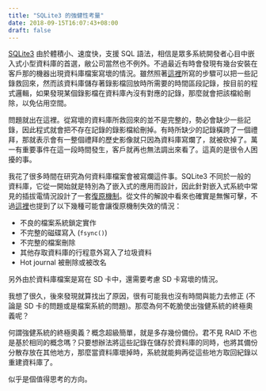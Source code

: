```yaml
---
title: "SQLite3 的強健性考量"
date: 2018-09-15T16:07:43+08:00
draft: false
---
```


[SQLite3][1] 由於體積小、速度快，支援 SQL 語法，相信是眾多系統開發者心目中嵌入式小型資料庫的首選，敝公司當然也不例外。不過最近有時會發現有幾台安裝在客戶那的機器出現資料庫檔案寫壞的情況。雖然照著[這裡][2]所寫的步驟可以把一些記錄救回來，然而該資料庫儲存著錄影檔回放時所需要的時間區段記錄，按目前的程式邏輯，如果發現某個錄影檔在資料庫內沒有對應的記錄，那麼就會把該檔給刪除，以免佔用空間。

問題就出在這裡。從寫壞的資料庫所救回來的並不是完整的，勢必會缺少一些記錄，因此程式就會把不存在記錄的錄影檔給刪掉。有時所缺少的記錄橫跨了一個禮拜，那就表示會有一整個禮拜的歷史影像就只因為資料庫寫爛了，就被砍掉了。萬一有重要事件在這一段時間發生，客戶就再也無法調出來看了。這真的是很令人困擾的事。

我花了很多時間在研究為何資料庫檔案會被寫爛這件事。SQLite3 不同於一般的資料庫，它從一開始就是特別為了嵌入式的應用而設計，因此針對嵌入式系統中常見的插拔電情況設計了一套[復原機制][3]。從文件的解說中看來也確實是無懈可擊，不過[這裡][4]也提到了以下幾種可能會讓復原機制失效的情況：

* 不良的檔案系統鎖定實作
* 不完整的磁碟寫入 (`fsync()`)
* 不完整的檔案刪除
* 其他存取資料庫的行程意外寫入了垃圾資料
* Hot journal 被刪除或被改名

另外由於資料庫檔案是寫在 SD 卡中，還需要考慮 SD 卡寫壞的情況。

我想了很久，後來發現就算找出了原因，很有可能我也沒有時間與能力去修正 (不論是 SD
卡的問題或是檔案系統的問題)。那麼為何不乾脆使出強健系統的終極奧義呢？

何謂強健系統的終極奧義？概念超級簡單，就是多存幾份備份。君不見 RAID 不也是基於相同的概念嗎？只要想辦法將這些記錄在儲存於資料庫的同時，也將其備份分散存放在其他地方，那麼當資料庫壞掉時，系統就能夠再從這些地方取回紀錄以重建資料庫了。

似乎是個值得思考的方向。

[1]: https://sqlite.org/index.html
[2]: https://techblog.dorogin.com/sqliteexception-database-disk-image-is-malformed-77e59d547c50
[3]: https://sqlite.org/atomiccommit.html#_rollback
[4]: https://sqlite.org/atomiccommit.html#_things_that_can_go_wrong
